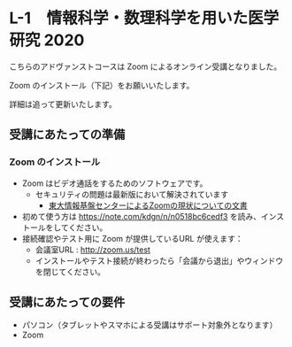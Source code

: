 # L-1　情報科学・数理科学を用いた医学研究 2020

こちらのアドヴァンストコースは Zoom によるオンライン受講となりました。

Zoom のインストール（下記）をお願いいたします。

詳細は追って更新いたします。

## 受講にあたっての準備
### Zoom のインストール

- Zoom はビデオ通話をするためのソフトウェアです。
    - セキュリティの問題は最新版において解決されています
        - [東大情報基盤センターによるZoomの現状についての文書](https://apps.adm.s.u-tokyo.ac.jp/WEB_info/p/pub/5756/Zoom.pdf)
- 初めて使う方は https://note.com/kdgn/n/n0518bc6cedf3 を読み、インストールをしてください。
- 接続確認やテスト用に Zoom が提供しているURL が使えます：
    - 会議室URL : http://zoom.us/test
    - インストールやテスト接続が終わったら「会議から退出」やウィンドウを閉じてください。

## 受講にあたっての要件

- パソコン（タブレットやスマホによる受講はサポート対象外となります）
- Zoom
